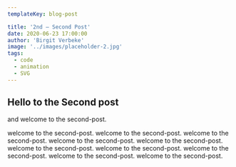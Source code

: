 ```yaml
---
templateKey: blog-post

title: '2nd — Second Post'
date: 2020-06-23 17:00:00
author: 'Birgit Verbeke'
image: '../images/placeholder-2.jpg'
tags:
  - code
  - animation
  - SVG
---
```


## Hello to the Second post

and welcome to the second-post.

welcome to the second-post. welcome to the second-post. welcome to the second-post. welcome to the second-post. welcome to the second-post. welcome to the second-post. welcome to the second-post. welcome to the second-post. welcome to the second-post. welcome to the second-post.
